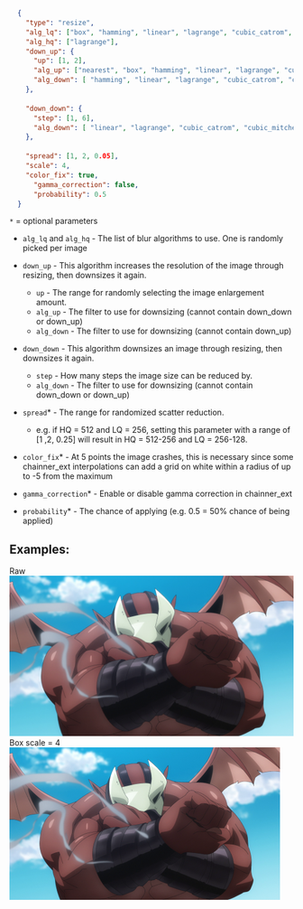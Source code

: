 ```json
  {
    "type": "resize",
    "alg_lq": ["box", "hamming", "linear", "lagrange", "cubic_catrom", "cubic_mitchell", "cubic_bspline", "lanczos", "gauss", "down_up", "down_down"],
    "alg_hq": ["lagrange"],
    "down_up": {
      "up": [1, 2],
      "alg_up": ["nearest", "box", "hamming", "linear", "lagrange", "cubic_catrom", "cubic_mitchell", "cubic_bspline", "lanczos", "gauss"],
      "alg_down": [ "hamming", "linear", "lagrange", "cubic_catrom", "cubic_mitchell", "cubic_bspline", "lanczos", "gauss", "down_down"]
    },

    "down_down": {
      "step": [1, 6],
      "alg_down": [ "linear", "lagrange", "cubic_catrom", "cubic_mitchell", "cubic_bspline"]
    },

    "spread": [1, 2, 0.05],
    "scale": 4,
    "color_fix": true,
      "gamma_correction": false,
      "probability": 0.5
  }
```
`*` = optional parameters

- `alg_lq` and `alg_hq` - The list of blur algorithms to use. One is randomly picked per image
- `down_up` - This algorithm increases the resolution of the image through resizing, then downsizes it again.
  - `up` - The range for randomly selecting the image enlargement amount.
  - `alg_up` - The filter to use for downsizing (cannot contain down_down or down_up)
  - `alg_down` - The filter to use for downsizing (cannot contain down_up)
- `down_down` - This algorithm downsizes an image through resizing, then downsizes it again.
  - `step` - How many steps the image size can be reduced by.
  - `alg_down` - The filter to use for downsizing (cannot contain down_down or down_up)

- `spread`* - The range for randomized scatter reduction.
  - e.g. if HQ = 512 and LQ = 256, setting this parameter with a range of [1 ,2, 0.25] will result in HQ = 512-256 and LQ = 256-128.
- `color_fix`* - At 5 points the image crashes, this is necessary since some chainner_ext interpolations can add a grid on white within a radius of up to -5 from the maximum
- `gamma_correction`* - Enable or disable gamma correction in chainner_ext
- `probability`* - The chance of applying (e.g. 0.5 = 50% chance of being applied)

## Examples:
<div> Raw</div>
<img src="images/resize/raw.png" title="raw_img">
<div> Box scale = 4</div>
<img src="images/resize/box_4.png" title="box_img">